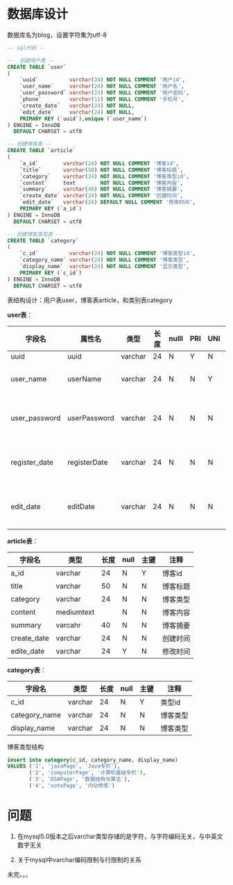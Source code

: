 # 数据库设计

数据库名为blog，设置字符集为utf-8
```sql
-- sql代码 --

--  创建用户表 --
CREATE TABLE `user`
(
    `uuid`          varchar(24) NOT NULL COMMENT '用户id',
    `user_name`     varchar(24) NOT NULL COMMENT '用户名',
    `user_password` varchar(24) NOT NULL COMMENT '用户密码',
    `phone`         varchar(11) NOT NULL COMMENT '手机号',
    `create_date`   varchar(24) NOT NULL,
    `edit_date`     varchar(24) NOT NULL,
    PRIMARY KEY (`uuid`),unique (`user_name`)
) ENGINE = InnoDB
  DEFAULT CHARSET = utf8  

-- 创建博客表 --
CREATE TABLE `article`
(
    `a_id`        varchar(24) NOT NULL COMMENT '博客id',
    `title`       varchar(50) NOT NULL COMMENT '博客标题',
    `category`    varchar(24) NOT NULL COMMENT '博客类型id',
    `content`     text        NOT NULL COMMENT '博客内容',
    `summary`     varchar(40) NOT NULL COMMENT '博客摘要',
    `create_date` varchar(24) NOT NULL COMMENT '创建时间',
    `edit_date`   varchar(24) DEFAULT NULL COMMENT '修改时间',
    PRIMARY KEY (`a_id`)
) ENGINE = InnoDB
  DEFAULT CHARSET = utf8 

-- 创建博客类型表 --
CREATE TABLE `category`
(
    `c_id`          varchar(24) NOT NULL COMMENT '博客类型id',
    `category_name` varchar(24) NOT NULL COMMENT '博客类型',
    `display_name`  varchar(24) NOT NULL COMMENT '显示类型',
    PRIMARY KEY (`c_id`)
) ENGINE = InnoDB
  DEFAULT CHARSET = utf8   

```

表结构设计：用户表user，博客表article，和类别表category

**user表**：

字段名| 属性名 | 类型 | 长度 | nulll | PRI | UNI | 注释  
---------|----------|---------|---------|---------|---------|---------|---------
uuid | uuid | varchar | 24 | N | Y | N | id 
 user_name |  userName | varchar | 24 | N | N |  Y | 用户名
 user_password | userPassword | varchar | 24 | N | N | N  | 用户密码
 register_date | registerDate  | varchar | 24 | N | N | N  |创建时间
  edit_date | editDate | varchar | 24 | N | N |N |  修改时间


**article表**：


 字段名 | 类型 | 长度 |  null  | 主键 | 注释
---------|----------|---------|---------|---------|---------
 a_id | varchar | 24 | N | Y | 博客id
 title | varchar | 50|N | N | 博客标题
 category | varchar | 24 | N | N | 博客类型 
 content | mediumtext |  | N | N | 博客内容
 summary | varcahr | 40 | N | N | 博客摘要
 create_date |  varchar  | 24 | N | N | 创建时间
 edite_date | varchar | 24 |  Y | N | 修改时间 

**category表**：

字段名 | 类型 | 长度 |  null |  主键 | 注释
---------|----------|---------|---------|---------|---------
 c_id | varchar | 24  | N | Y | 类型id 
 category_name | varchar | 24 | N| N | 博客类型 
 display_name | varchar | 24 | N| N | 博客类型 


博客类型结构
```sql
insert into category(c_id, category_name, display_name)
VALUES ('1', 'javaPage', 'Java专栏'),
       ('2', 'computerPage', '计算机基础专栏'),
       ('3', 'DSAPage', '数据结构与算法'),
       ('4', 'notePage', '内功修炼')
```








# 问题

1. 在mysql5.0版本之后varchar类型存储的是字符，与字符编码无关，与中英文数字无关

2. 关于mysql中varchar编码限制与行限制的关系



未完。。。

